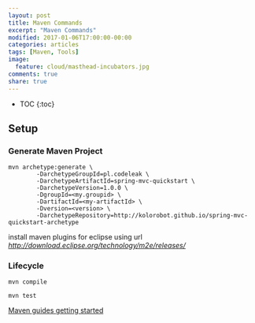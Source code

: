```yaml
---
layout: post
title: Maven Commands
excerpt: "Maven Commands"
modified: 2017-01-06T17:00:00-00:00
categories: articles
tags: [Maven, Tools]
image:
  feature: cloud/masthead-incubators.jpg
comments: true
share: true
---
```


* TOC
{:toc}


## Setup

### Generate Maven Project

```
mvn archetype:generate \
        -DarchetypeGroupId=pl.codeleak \
        -DarchetypeArtifactId=spring-mvc-quickstart \
        -DarchetypeVersion=1.0.0 \
        -DgroupId=<my.groupid> \
        -DartifactId=<my-artifactId> \
        -Dversion=<version> \
        -DarchetypeRepository=http://kolorobot.github.io/spring-mvc-quickstart-archetype
```

install maven plugins for eclipse using url *http://download.eclipse.org/technology/m2e/releases/*

### Lifecycle

`mvn compile`

`mvn test`

[Maven guides getting started][maven-getting-started]

[maven-getting-started]:https://maven.apache.org/guides/getting-started/
